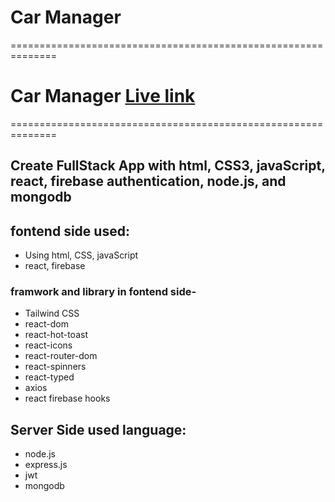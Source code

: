 # Car Manager


==============================================================
# Car Manager [Live link](https://warehouse-with-node.web.app)
==============================================================



## Create FullStack App with html, CSS3, javaScript, react, firebase authentication, node.js, and mongodb



## fontend side used:
- Using html, CSS, javaScript
- react, firebase



### framwork and library in fontend side-

- Tailwind CSS
- react-dom
- react-hot-toast
- react-icons
- react-router-dom
- react-spinners
- react-typed
- axios
- react firebase hooks


## Server Side used language:

- node.js
- express.js
- jwt
- mongodb
